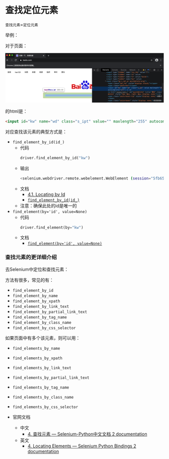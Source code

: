 # 查找定位元素

`查找元素`=`定位元素`

举例：

对于页面：

![baidu_search_input_html](../assets/img/baidu_search_input_html.png)

的html是：

```html
<input id="kw" name="wd" class="s_ipt" value="" maxlength="255" autocomplete="off">
```

对应查找该元素的典型方式是：

* `find_element_by_id(id_)`
  * 代码
    ```python
    driver.find_element_by_id("kw")
    ```
  * 输出
    ```bash
    <selenium.webdriver.remote.webelement.WebElement (session="5fb657d67aa9c8060f2d0b407b4d40df", element="a879125d-ebb4-4e0f-9659-9c3b07087bac")>
    ```
  * 文档
    * [4.1. Locating by Id](https://selenium-python.readthedocs.io/locating-elements.html#locating-by-id)
    * [`find_element_by_id(id_)`](https://selenium-python.readthedocs.io/api.html#selenium.webdriver.remote.webdriver.WebDriver.find_element_by_id)
  * 注意：确保此处的id是唯一的
* `find_element(by='id', value=None)`
  * 代码
    ```python
    driver.find_element(by="kw")
    ```
  * 文档
    * [`find_element(by='id', value=None)`](https://selenium-python.readthedocs.io/api.html#selenium.webdriver.remote.webdriver.WebDriver.find_element)

### 查找元素的更详细介绍

去Selenium中定位和查找元素：

方法有很多，常见的有：

* `find_element_by_id`
* `find_element_by_name`
* `find_element_by_xpath`
* `find_element_by_link_text`
* `find_element_by_partial_link_text`
* `find_element_by_tag_name`
* `find_element_by_class_name`
* `find_element_by_css_selector`

如果页面中有多个该元素，则可以用：

* `find_elements_by_name`
* `find_elements_by_xpath`
* `find_elements_by_link_text`
* `find_elements_by_partial_link_text`
* `find_elements_by_tag_name`
* `find_elements_by_class_name`
* `find_elements_by_css_selector`

* 官网文档
  * 中文
    * [4. 查找元素 — Selenium-Python中文文档 2 documentation](https://selenium-python-zh.readthedocs.io/en/latest/locating-elements.html)
  * 英文
    * [4. Locating Elements — Selenium Python Bindings 2 documentation](https://selenium-python.readthedocs.io/locating-elements.html)
